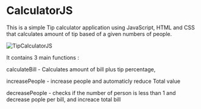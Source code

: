# CalculatorJS
This is a simple Tip calculator application using JavaScript, HTML and CSS that calculates amount of tip based of a given numbers of people.

![TipCalculatorJS](https://user-images.githubusercontent.com/68476870/183280022-08138e48-0edc-4cfa-9d53-f3cbe5bfe094.jpg)


It contains 3 main functions :

calculateBill - Calculates amount of bill plus tip percentage,

increasePeople - increase people  and automaticly reduce Total value

decreasePeople - checks if the number of person is less than 1 and decrease pople per bill, and increace total bill

